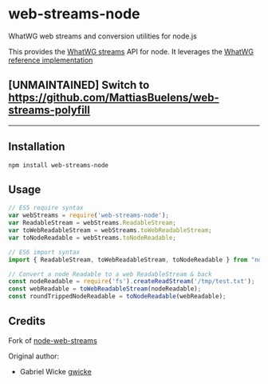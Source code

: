 # web-streams-node
WhatWG web streams and conversion utilities for node.js

This provides the [WhatWG streams](https://streams.spec.whatwg.org) API for
node. It leverages the [WhatWG reference
implementation](https://github.com/whatwg/streams)

## [UNMAINTAINED] Switch to https://github.com/MattiasBuelens/web-streams-polyfill 
*****

## Installation
```
npm install web-streams-node
```

## Usage
```javascript
// ES5 require syntax
var webStreams = require('web-streams-node');
var ReadableStream = webStreams.ReadableStream;
var toWebReadableStream = webStreams.toWebReadableStream;
var toNodeReadable = webStreams.toNodeReadable;

// ES6 import syntax
import { ReadableStream, toWebReadableStream, toNodeReadable } from "node-web-streams";

// Convert a node Readable to a web ReadableStream & back
const nodeReadable = require('fs').createReadStream('/tmp/test.txt');
const webReadable = toWebReadableStream(nodeReadable);
const roundTrippedNodeReadable = toNodeReadable(webReadable);
```

## Credits
Fork of [node-web-streams](https://github.com/gwicke/node-web-streams)

Original author:
 - Gabriel Wicke [gwicke](https://github.com/gwicke)
